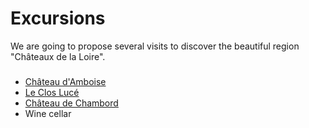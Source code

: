 
# Excursions
We are going to propose several visits to discover the beautiful region "Châteaux de la Loire".
###
* [Château d'Amboise](https://www.chateau-amboise.com/)
* [Le Clos Lucé](http://www.vinci-closluce.com/)
* [Château de Chambord](https://en.wikipedia.org/wiki/Ch%C3%A2teau_de_Chambord)
* Wine cellar



